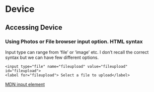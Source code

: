 # Device

## Accessing Device

### Using Photos or File browser input option. HTML syntax

Input type can range from ‘file’ or ‘image’ etc. I don’t recall the correct syntax but we can have few different options.

```markup
<input type="file" name="fileupload" value="fileupload" id="fileupload">
<label for="fileupload"> Select a file to upload</label>
```

[MDN input element](https://developer.mozilla.org/en-US/docs/Web/HTML/Element/input/file)

